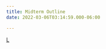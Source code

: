 ```yaml
---
title: Midterm Outline
date: 2022-03-06T03:14:59.000-06:00

---
```

<a href="/uploads/3354_oo_process.pdf" target="_blank">L</a>